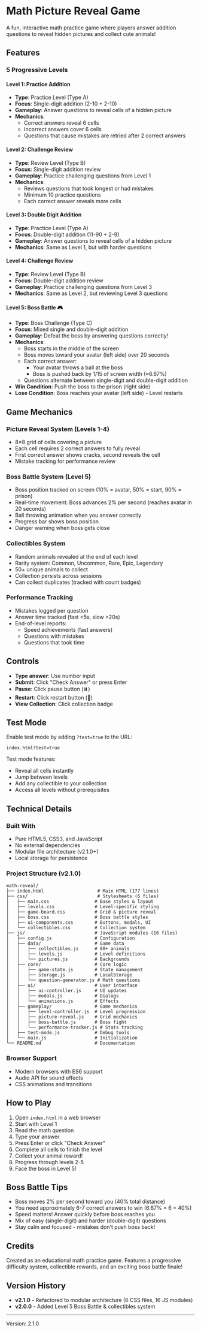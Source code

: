 # Math Picture Reveal Game

A fun, interactive math practice game where players answer addition questions to reveal hidden pictures and collect cute animals!

## Features

### 5 Progressive Levels

#### Level 1: Practice Addition
- **Type**: Practice Level (Type A)
- **Focus**: Single-digit addition (2-10 + 2-10)
- **Gameplay**: Answer questions to reveal cells of a hidden picture
- **Mechanics**:
  - Correct answers reveal 6 cells
  - Incorrect answers cover 6 cells
  - Questions that cause mistakes are retried after 2 correct answers

#### Level 2: Challenge Review
- **Type**: Review Level (Type B)
- **Focus**: Single-digit addition review
- **Gameplay**: Practice challenging questions from Level 1
- **Mechanics**:
  - Reviews questions that took longest or had mistakes
  - Minimum 10 practice questions
  - Each correct answer reveals more cells

#### Level 3: Double Digit Addition
- **Type**: Practice Level (Type A)
- **Focus**: Double-digit addition (11-90 + 2-9)
- **Gameplay**: Answer questions to reveal cells of a hidden picture
- **Mechanics**: Same as Level 1, but with harder questions

#### Level 4: Challenge Review
- **Type**: Review Level (Type B)
- **Focus**: Double-digit addition review
- **Gameplay**: Practice challenging questions from Level 3
- **Mechanics**: Same as Level 2, but reviewing Level 3 questions

#### Level 5: Boss Battle 🎮
- **Type**: Boss Challenge (Type C)
- **Focus**: Mixed single and double-digit addition
- **Gameplay**: Defeat the boss by answering questions correctly!
- **Mechanics**:
  - Boss starts in the middle of the screen
  - Boss moves toward your avatar (left side) over 20 seconds
  - Each correct answer:
    - Your avatar throws a ball at the boss
    - Boss is pushed back by 1/15 of screen width (≈6.67%)
  - Questions alternate between single-digit and double-digit addition
- **Win Condition**: Push the boss to the prison (right side)
- **Lose Condition**: Boss reaches your avatar (left side) - Level restarts

## Game Mechanics

### Picture Reveal System (Levels 1-4)
- 8×8 grid of cells covering a picture
- Each cell requires 2 correct answers to fully reveal
- First correct answer shows cracks, second reveals the cell
- Mistake tracking for performance review

### Boss Battle System (Level 5)
- Boss position tracked on screen (10% = avatar, 50% = start, 90% = prison)
- Real-time movement: Boss advances 2% per second (reaches avatar in 20 seconds)
- Ball throwing animation when you answer correctly
- Progress bar shows boss position
- Danger warning when boss gets close

### Collectibles System
- Random animals revealed at the end of each level
- Rarity system: Common, Uncommon, Rare, Epic, Legendary
- 50+ unique animals to collect
- Collection persists across sessions
- Can collect duplicates (tracked with count badges)

### Performance Tracking
- Mistakes logged per question
- Answer time tracked (fast <5s, slow >20s)
- End-of-level reports:
  - Speed achievements (fast answers)
  - Questions with mistakes
  - Questions that took time

## Controls

- **Type answer**: Use number input
- **Submit**: Click "Check Answer" or press Enter
- **Pause**: Click pause button (⏸️)
- **Restart**: Click restart button (🔄)
- **View Collection**: Click collection badge

## Test Mode

Enable test mode by adding `?test=true` to the URL:

```
index.html?test=true
```

Test mode features:
- Reveal all cells instantly
- Jump between levels
- Add any collectible to your collection
- Access all levels without prerequisites

## Technical Details

### Built With
- Pure HTML5, CSS3, and JavaScript
- No external dependencies
- Modular file architecture (v2.1.0+)
- Local storage for persistence

### Project Structure (v2.1.0)

```
math-reveal/
├── index.html                    # Main HTML (177 lines)
├── css/                          # Stylesheets (6 files)
│   ├── main.css                 # Base styles & layout
│   ├── levels.css               # Level-specific styling
│   ├── game-board.css           # Grid & picture reveal
│   ├── boss.css                 # Boss battle styles
│   ├── ui-components.css        # Buttons, modals, UI
│   └── collectibles.css         # Collection system
├── js/                          # JavaScript modules (16 files)
│   ├── config.js                # Configuration
│   ├── data/                    # Game data
│   │   ├── collectibles.js      # 80+ animals
│   │   ├── levels.js            # Level definitions
│   │   └── pictures.js          # Backgrounds
│   ├── core/                    # Core logic
│   │   ├── game-state.js        # State management
│   │   ├── storage.js           # LocalStorage
│   │   └── question-generator.js # Math questions
│   ├── ui/                      # User interface
│   │   ├── ui-controller.js     # UI updates
│   │   ├── modals.js            # Dialogs
│   │   └── animations.js        # Effects
│   ├── gameplay/                # Game mechanics
│   │   ├── level-controller.js  # Level progression
│   │   ├── picture-reveal.js    # Grid mechanics
│   │   ├── boss-battle.js       # Boss fight
│   │   └── performance-tracker.js # Stats tracking
│   ├── test-mode.js             # Debug tools
│   └── main.js                  # Initialization
└── README.md                    # Documentation
```

### Browser Support
- Modern browsers with ES6 support
- Audio API for sound effects
- CSS animations and transitions

## How to Play

1. Open `index.html` in a web browser
2. Start with Level 1
3. Read the math question
4. Type your answer
5. Press Enter or click "Check Answer"
6. Complete all cells to finish the level
7. Collect your animal reward!
8. Progress through levels 2-5
9. Face the boss in Level 5!

## Boss Battle Tips

- Boss moves 2% per second toward you (40% total distance)
- You need approximately 6-7 correct answers to win (6.67% × 6 = 40%)
- Speed matters! Answer quickly before boss reaches you
- Mix of easy (single-digit) and harder (double-digit) questions
- Stay calm and focused - mistakes don't push boss back!

## Credits

Created as an educational math practice game. Features a progressive difficulty system, collectible rewards, and an exciting boss battle finale!

## Version History

- **v2.1.0** - Refactored to modular architecture (6 CSS files, 16 JS modules)
- **v2.0.0** - Added Level 5 Boss Battle & collectibles system

---

Version: 2.1.0
